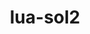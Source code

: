 ---
title: "lua-sol2"
layout: cache
categories: [package, develop]
meta: {"versions": ["3.3.0"], "compilers": ["gcc@=11.4.0", "oneapi@=2024.2.0"], "oss": ["ubuntu22.04"], "platforms": ["linux"], "targets": ["x86_64_v3"], "stacks": ["e4s", "e4s-oneapi", "root"], "num_specs": 8, "num_specs_by_stack": {"root": 8, "e4s": 4, "e4s-oneapi": 4}}
spec_details: [{"hash": "3j6ig4deyvb4wezu6jwvkbdktdoahi3i", "compiler": "gcc@=11.4.0", "versions": ["3.3.0"], "os": "ubuntu22.04", "platform": "linux", "target": "x86_64_v3", "variants": ["build_system=cmake", "build_type=Release", "generator=make", "~ipo"], "stacks": ["root", "e4s"], "size": "-", "tarball": "https://binaries.spack.io/develop/build_cache/linux-ubuntu22.04-x86_64_v3/gcc-11.4.0/lua-sol2-3.3.0/linux-ubuntu22.04-x86_64_v3-gcc-11.4.0-lua-sol2-3.3.0-3j6ig4deyvb4wezu6jwvkbdktdoahi3i.spack"}, {"hash": "j6lgtic6mfgcx33stz4ew3twxdpylhy2", "compiler": "gcc@=11.4.0", "versions": ["3.3.0"], "os": "ubuntu22.04", "platform": "linux", "target": "x86_64_v3", "variants": ["build_system=cmake", "build_type=Release", "generator=make", "~ipo"], "stacks": ["root", "e4s"], "size": "-", "tarball": "https://binaries.spack.io/develop/build_cache/linux-ubuntu22.04-x86_64_v3/gcc-11.4.0/lua-sol2-3.3.0/linux-ubuntu22.04-x86_64_v3-gcc-11.4.0-lua-sol2-3.3.0-j6lgtic6mfgcx33stz4ew3twxdpylhy2.spack"}, {"hash": "jtl3thf6jqvakxogcsatqgz32hvgk56y", "compiler": "gcc@=11.4.0", "versions": ["3.3.0"], "os": "ubuntu22.04", "platform": "linux", "target": "x86_64_v3", "variants": ["build_system=cmake", "build_type=Release", "generator=make", "~ipo"], "stacks": ["root", "e4s"], "size": "-", "tarball": "https://binaries.spack.io/develop/build_cache/linux-ubuntu22.04-x86_64_v3/gcc-11.4.0/lua-sol2-3.3.0/linux-ubuntu22.04-x86_64_v3-gcc-11.4.0-lua-sol2-3.3.0-jtl3thf6jqvakxogcsatqgz32hvgk56y.spack"}, {"hash": "2t3w6yptnguxbvcygp7fgvggnu72jamg", "compiler": "gcc@=11.4.0", "versions": ["3.3.0"], "os": "ubuntu22.04", "platform": "linux", "target": "x86_64_v3", "variants": ["build_system=cmake", "build_type=Release", "generator=make", "~ipo"], "stacks": ["root", "e4s"], "size": "-", "tarball": "https://binaries.spack.io/develop/build_cache/linux-ubuntu22.04-x86_64_v3/gcc-11.4.0/lua-sol2-3.3.0/linux-ubuntu22.04-x86_64_v3-gcc-11.4.0-lua-sol2-3.3.0-2t3w6yptnguxbvcygp7fgvggnu72jamg.spack"}, {"hash": "vjmuqepg7llmd2j3fovpjil2db5aarpd", "compiler": "oneapi@=2024.2.0", "versions": ["3.3.0"], "os": "ubuntu22.04", "platform": "linux", "target": "x86_64_v3", "variants": ["build_system=cmake", "build_type=Release", "generator=make", "~ipo"], "stacks": ["root", "e4s-oneapi"], "size": "-", "tarball": "https://binaries.spack.io/develop/build_cache/linux-ubuntu22.04-x86_64_v3/oneapi-2024.2.0/lua-sol2-3.3.0/linux-ubuntu22.04-x86_64_v3-oneapi-2024.2.0-lua-sol2-3.3.0-vjmuqepg7llmd2j3fovpjil2db5aarpd.spack"}, {"hash": "k4re5dgda7h4jrvw5gzcgjmdoxru33tf", "compiler": "oneapi@=2024.2.0", "versions": ["3.3.0"], "os": "ubuntu22.04", "platform": "linux", "target": "x86_64_v3", "variants": ["build_system=cmake", "build_type=Release", "generator=make", "~ipo"], "stacks": ["root", "e4s-oneapi"], "size": "-", "tarball": "https://binaries.spack.io/develop/build_cache/linux-ubuntu22.04-x86_64_v3/oneapi-2024.2.0/lua-sol2-3.3.0/linux-ubuntu22.04-x86_64_v3-oneapi-2024.2.0-lua-sol2-3.3.0-k4re5dgda7h4jrvw5gzcgjmdoxru33tf.spack"}, {"hash": "csdx674btatddikfrudshnrvp2uxie7k", "compiler": "oneapi@=2024.2.0", "versions": ["3.3.0"], "os": "ubuntu22.04", "platform": "linux", "target": "x86_64_v3", "variants": ["build_system=cmake", "build_type=Release", "generator=make", "~ipo"], "stacks": ["root", "e4s-oneapi"], "size": "-", "tarball": "https://binaries.spack.io/develop/build_cache/linux-ubuntu22.04-x86_64_v3/oneapi-2024.2.0/lua-sol2-3.3.0/linux-ubuntu22.04-x86_64_v3-oneapi-2024.2.0-lua-sol2-3.3.0-csdx674btatddikfrudshnrvp2uxie7k.spack"}, {"hash": "s7dwqbqpca2l5sdfrsxcgyx3ext7xvxf", "compiler": "oneapi@=2024.2.0", "versions": ["3.3.0"], "os": "ubuntu22.04", "platform": "linux", "target": "x86_64_v3", "variants": ["build_system=cmake", "build_type=Release", "generator=make", "~ipo"], "stacks": ["root", "e4s-oneapi"], "size": "-", "tarball": "https://binaries.spack.io/develop/build_cache/linux-ubuntu22.04-x86_64_v3/oneapi-2024.2.0/lua-sol2-3.3.0/linux-ubuntu22.04-x86_64_v3-oneapi-2024.2.0-lua-sol2-3.3.0-s7dwqbqpca2l5sdfrsxcgyx3ext7xvxf.spack"}]
---